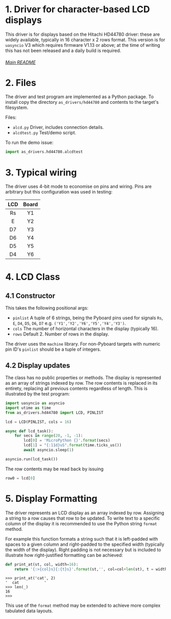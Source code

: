 # 1. Driver for character-based LCD displays

This driver is for displays based on the Hitachi HD44780 driver: these are
widely available, typically in 16 character x 2 rows format. This version is
for `uasyncio` V3 which requires firmware V1.13 or above; at the time of
writing this has not been released and a daily build is required.

###### [Main README](../README.md)

# 2. Files

The driver and test program are implemented as a Python package. To install
copy the directory `as_drivers/hd44780` and contents to the target's filesystem.

Files:
 * `alcd.py` Driver, includes connection details.
 * `alcdtest.py` Test/demo script.

To run the demo issue:
```python
import as_drivers.hd44780.alcdtest
```

# 3. Typical wiring

The driver uses 4-bit mode to economise on pins and wiring. Pins are arbitrary
but this configuration was used in testing:

| LCD  |Board |
|:----:|:----:|
|  Rs  |  Y1  |
|  E   |  Y2  |
|  D7  |  Y3  |
|  D6  |  Y4  |
|  D5  |  Y5  |
|  D4  |  Y6  |

# 4. LCD Class

## 4.1 Constructor

This takes the following positional args:
 * `pinlist` A tuple of 6 strings, being the Pyboard pins used for signals
 `Rs`, `E`, `D4`, `D5`, `D6`, `D7` e.g. `('Y1','Y2','Y6','Y5','Y4','Y3')`.
 * `cols` The number of horizontal characters in the display (typically 16).
 * `rows` Default 2. Number of rows in the display.

The driver uses the `machine` library. For non-Pyboard targets with numeric pin
ID's `pinlist` should be a tuple of integers.

## 4.2 Display updates

The class has no public properties or methods. The display is represented as an
array of strings indexed by row. The row contents is replaced in its entirety,
replacing all previous contents regardless of length. This is illustrated by
the test program:

```python
import uasyncio as asyncio
import utime as time
from as_drivers.hd44780 import LCD, PINLIST

lcd = LCD(PINLIST, cols = 16)

async def lcd_task():
    for secs in range(20, -1, -1):
        lcd[0] = 'MicroPython {}'.format(secs)
        lcd[1] = "{:11d}uS".format(time.ticks_us())
        await asyncio.sleep(1)

asyncio.run(lcd_task())
```

The row contents may be read back by issuing

```python
row0 = lcd[0]
```

# 5. Display Formatting

The driver represents an LCD display as an array indexed by row. Assigning a
string to a row causes that row to be updated. To write text to a specific
column of the display it is recommended to use the Python string `format`
method.

For example this function formats a string such that it is left-padded with
spaces to a given column and right-padded to the specified width (typically the
width of the display). Right padding is not necessary but is included to
illustrate how right-justified formatting can be achieved:

```python
def print_at(st, col, width=16):
    return '{:>{col}s}{:{t}s}'.format(st,'', col=col+len(st), t = width-(col+len(st)))
```

```
>>> print_at('cat', 2)
'  cat           '
>>> len(_)
16
>>> 
```

This use of the `format` method may be extended to achieve more complex
tabulated data layouts.
